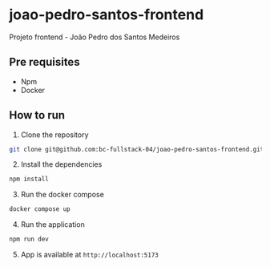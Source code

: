# joao-pedro-santos-frontend
Projeto frontend - João Pedro dos Santos Medeiros

## Pre requisites
* Npm
* Docker

## How to run
1. Clone the repository
```bash
git clone git@github.com:bc-fullstack-04/joao-pedro-santos-frontend.git
```
2. Install the dependencies
```bash
npm install
```
3. Run the docker compose
```bash
docker compose up
```
4. Run the application
```bash
npm run dev
```

5. App is available at `http://localhost:5173`
